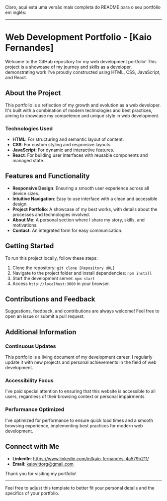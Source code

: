 Claro, aqui está uma versão mais completa do README para o seu portfólio em inglês:

---

# Web Development Portfolio - [Kaio Fernandes]

Welcome to the GitHub repository for my web development portfolio! This project is a showcase of my journey and skills as a developer, demonstrating work I've proudly constructed using HTML, CSS, JavaScript, and React.

## About the Project

This portfolio is a reflection of my growth and evolution as a web developer. It's built with a combination of modern technologies and best practices, aiming to showcase my competence and unique style in web development.

### Technologies Used

- **HTML**: For structuring and semantic layout of content.
- **CSS**: For custom styling and responsive layouts.
- **JavaScript**: For dynamic and interactive features.
- **React**: For building user interfaces with reusable components and managed state.

## Features and Functionality

- **Responsive Design**: Ensuring a smooth user experience across all device sizes.
- **Intuitive Navigation**: Easy to use interface with a clean and accessible design.
- **Project Portfolio**: A showcase of my best works, with details about the processes and technologies involved.
- **About Me**: A personal section where I share my story, skills, and motivations.
- **Contact**: An integrated form for easy communication.

## Getting Started

To run this project locally, follow these steps:

1. Clone the repository: `git clone [Repository URL]`
2. Navigate to the project folder and install dependencies: `npm install`
3. Start the development server: `npm start`
4. Access `http://localhost:3000` in your browser.

## Contributions and Feedback

Suggestions, feedback, and contributions are always welcome! Feel free to open an issue or submit a pull request.

## Additional Information

### Continuous Updates

This portfolio is a living document of my development career. I regularly update it with new projects and personal achievements in the field of web development.

### Accessibility Focus

I've paid special attention to ensuring that this website is accessible to all users, regardless of their browsing context or personal impairments.

### Performance Optimized

I've optimized for performance to ensure quick load times and a smooth browsing experience, implementing best practices for modern web development.

## Connect with Me

- **LinkedIn**: https://www.linkedin.com/in/kaio-fernandes-4a579b211/
- **Email**: kaiovittorg@gmail.com


Thank you for visiting my portfolio!

---

Feel free to adjust this template to better fit your personal details and the specifics of your portfolio.
